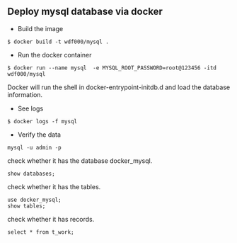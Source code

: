 ## Deploy mysql database via docker

- Build the image
```
$ docker build -t wdf000/mysql . 
```

- Run the docker container
```
$ docker run --name mysql  -e MYSQL_ROOT_PASSWORD=root@123456 -itd wdf000/mysql
```
Docker will run the shell in docker-entrypoint-initdb.d and load the database information. 

- See logs
```
$ docker logs -f mysql
```

- Verify the data

```
mysql -u admin -p
```
check whether it has the database docker_mysql.
```
show databases;
```

check whether it has the tables.
```
use docker_mysql;
show tables;
```

check whether it has records.
```
select * from t_work;
```

